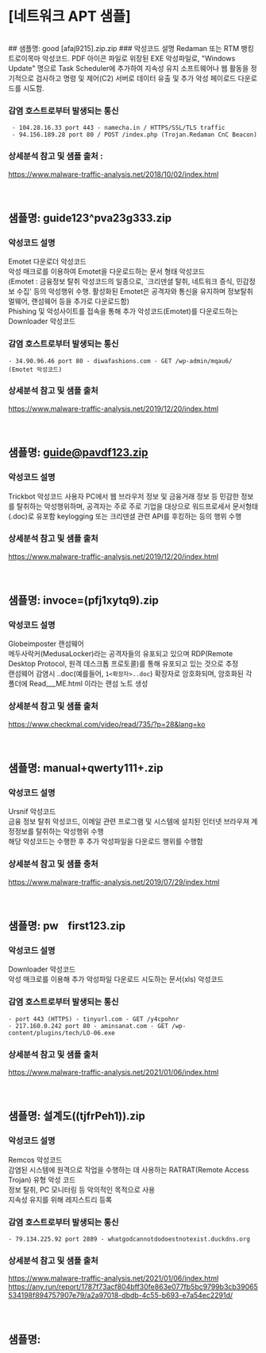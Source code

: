 # [네트워크 APT 샘플]
</br>
## 샘플명:  good [afaj9215].zip.zip  
### 악성코드 설명  
Redaman 또는 RTM 뱅킹 트로이목마 악성코드.  
PDF 아이콘 파일로 위장된 EXE 악성파일로, "Windows Update" 명으로 Task Scheduler에 추가하여 지속성 유지  
소프트웨어나 웹 활동을 정기적으로 검사하고 명령 및 제어(C2) 서버로 데이터 유출 및 추가 악성 페이로드 다운로드를 시도함.  
  
### 감염 호스트로부터 발생되는 통신
		 
     - 104.28.16.33 port 443 - namecha.in / HTTPS/SSL/TLS traffic
	 - 94.156.189.28 port 80 / POST /index.php (Trojan.Redaman CnC Beacon)

### 상세분석 참고 및 샘플 출처 : 
<https://www.malware-traffic-analysis.net/2018/10/02/index.html>
</br>  
</br>  
## 샘플명: guide123^pva23g333.zip  
### 악성코드 설명 
Emotet 다운로더 악성코드   
악성 매크로를 이용하여 Emotet을 다운로드하는 문서 형태 악성코드  
(Emotet : 금융정보 탈취 악성코드의 일종으로, `크리덴셜 탈취, 네트워크 증식, 민감정보 수집' 등의 악성행위 수행.
활성화된 Emotet은 공격자와 통신을 유지하며 정보탈취 멀웨어, 랜섬웨어 등을 추가로 다운로드함)  
Phishing 및 악성사이트를 접속을 통해 추가 악성코드(Emotet)를 다운로드하는 Downloader 악성코드

### 감염 호스트로부터 발생되는 통신
	
	- 34.90.96.46 port 80 - diwafashions.com - GET /wp-admin/mqau6/ (Emotet 악성코드)

### 상세분석 참고 및 샘플 출처
<https://www.malware-traffic-analysis.net/2019/12/20/index.html>
</br>  
</br>  
## 샘플명: guide@pavdf123.zip  
### 악성코드 설명
Trickbot 악성코드 
사용자 PC에서 웹 브라우저 정보 및 금융거래 정보 등 민감한 정보를 탈취하는 악성행위하며, 공격자는 주로 주로 기업을 대상으로 워드프로세서 문서형태(.doc)로 유포함
keylogging 또는 크리덴셜 관련 API를 후킹하는 등의 행위 수행

### 상세분석 참고 및 샘플 출처
<https://www.malware-traffic-analysis.net/2019/12/20/index.html>
</br>  
</br>  
## 샘플명: invoce=(pfj1xytq9).zip  
### 악성코드 설명  
Globeimposter 랜섬웨어  
메두사락커(MedusaLocker)라는 공격자들의 유포되고 있으며 RDP(Remote Desktop Protocol, 원격 데스크톱 프로토콜)를 통해 유포되고 있는 것으로 추정  
랜섬웨어 감염시 ..doc(예를들어, `1<확장자>..doc`) 확장자로 암호화되며, 암호화된 각 폴더에 Read___ME.html 이라는 랜섬 노트 생성  
  
### 상세분석 참고 및 샘플 출처
<https://www.checkmal.com/video/read/735/?p=28&lang=ko>
</br>  
</br>  
## 샘플명: manual+qwerty111+.zip  
### 악성코드 설명
Ursnif 악성코드  
금융 정보 탈취 악성코드, 이메일 관련 프로그램 및 시스템에 설치된 인터넷 브라우져 계정정보를 탈취하는 악성행위 수행  
해당 악성코드는 수행한 후 추가 악성파일을 다운로드 행위를 수행함
  
### 상세분석 참고 및 샘플 충처
<https://www.malware-traffic-analysis.net/2019/07/29/index.html>
</br>  
</br>  
## 샘플명: pwㅤfirst123.zip  
### 악성코드 설명  
Downloader 악성코드  
악성 매크로를 이용해 추가 악성파일 다운로드 시도하는 문서(xls) 악성코드

### 감염 호스트로부터 발생되는 통신
	
	- port 443 (HTTPS) - tinyurl.com - GET /y4cpohnr
	- 217.160.0.242 port 80 - aminsanat.com - GET /wp-content/plugins/tech/LO-06.exe
	

### 상세분석 참고 및 샘플 출처
<https://www.malware-traffic-analysis.net/2021/01/06/index.html>
</br>  
</br>  
## 샘플명: 설계도((tjfrPeh1)).zip  
### 악성코드 설명
Remcos 악성코드  
감염된 시스템에 원격으로 작업을 수행하는 데 사용하는 RATRAT(Remote Access Trojan) 유형 악성 코드  
정보 탈취, PC 모니터링 등 악의적인 목적으로 사용  
지속성 유지를 위해 레지스트리 등록

### 감염 호스트로부터 발생되는 통신
	
	- 79.134.225.92 port 2889 - whatgodcannotdodoestnotexist.duckdns.org
	
### 상세분석 참고 및 샘플 출처
<https://www.malware-traffic-analysis.net/2021/01/06/index.html>
<https://any.run/report/1787f73acf804bff30fe863e077fb5bc9799b3cb39065534198f894757907e79/a2a97018-dbdb-4c55-b693-e7a54ec2291d/>
</br>  
</br>  
## 샘플명: 